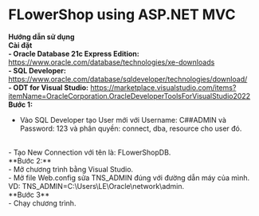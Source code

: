 # FLowerShop using ASP.NET MVC
**Hướng dẫn sử dụng**
<br>
**Cài đặt**
<br>
**- Oracle Database 21c Express Edition:** https://www.oracle.com/database/technologies/xe-downloads
<br>
**- SQL Developer:** https://www.oracle.com/database/sqldeveloper/technologies/download/
<br>
**- ODT for Visual Studio:** https://marketplace.visualstudio.com/items?itemName=OracleCorporation.OracleDeveloperToolsForVisualStudio2022
<br>
**Bước 1:**
<br>
- Vào SQL Developer tạo User mới với Username: C##ADMIN và Password: 123 và phân quyền: connect, dba, resource cho user đó.
<br>
- Tạo New Connection với tên là: FLowerShopDB.
<br>
**Bước 2:**
<br>
- Mở chương trình bằng Visual Studio.
<br>
- Mở file Web.config sửa TNS_ADMIN đúng với đường dẫn máy của mình. VD: TNS_ADMIN=C:\Users\LE\Oracle\network\admin.
<br>
**Bước 3**
<br>
- Chạy chương trình.
